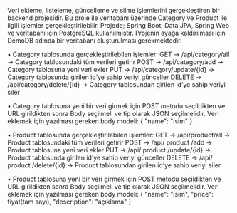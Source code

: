 Veri ekleme, listeleme, güncelleme ve silme işlemlerini gerçekleştiren bir backend projesidir. 
Bu proje ile veritabanı üzerinde Category ve Product ile ilgili işlemler gerçekleştirilebilir. 
Projede; Spring Boot, Data JPA, Spring Web ve veritabanı için PostgreSQL kullanılmıştır. 
Projenin ayağa kaldırılması için DemoDB adında bir veritabanı oluşturulması gerekmektedir.

•	Category tablosunda gerçekleştirilebilen işlemler:
GET	     ->	/api/category/all		-> Category tablosundaki tüm verileri getirir
POST        ->	/api/category/add		-> Category tablosuna yeni veri ekler
PUT	     ->	/api/category/update/{id}	-> Category tablosunda girilen id’ye sahip veriyi günceller
DELETE   ->	/api/category/delete/{id}	-> Category tablosundan girilen id’ye sahip veriyi siler

•	Category tablosuna yeni bir veri girmek için POST metodu seçildikten ve URL girildikten sonra Body seçilmeli ve tip olarak JSON seçilmelidir. Veri eklemek için yazılması gereken body modeli:
{
    "name": "isim"
}


•	Product tablosunda gerçekleştirilebilen işlemler:
GET	     ->	/api/product/all			-> Product tablosundaki tüm verileri getirir
POST	     ->	/api/ product /add		-> Product tablosuna yeni veri ekler
PUT	     ->	/api/ product /update/{id}	-> Product tablosunda girilen id’ye sahip veriyi günceller
DELETE   ->	/api/ product /delete/{id}	-> Product tablosundan girilen id’ye sahip veriyi siler

•	Product tablosuna yeni bir veri girmek için POST metodu seçildikten ve URL girildikten sonra Body seçilmeli ve tip olarak JSON seçilmelidir. Veri eklemek için yazılması gereken body modeli:
{
    "name": "isim",
    "price": fiyat(tam sayı),
    "description": "açıklama"
}
